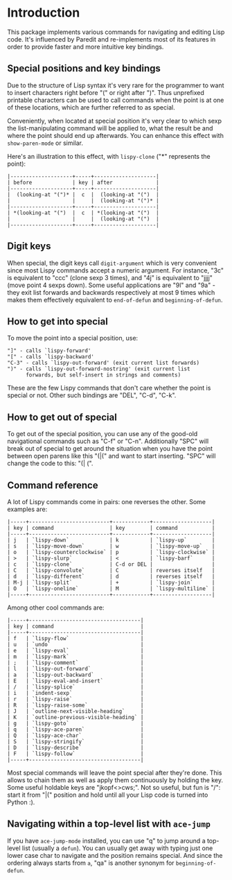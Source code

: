 # Introduction

This package implements various commands for navigating and editing
Lisp code. It's influenced by Paredit and re-implements most of its features
in order to provide faster and more intuitive key bindings.

## Special positions and key bindings

Due to the structure of Lisp syntax it's very rare for the
programmer to want to insert characters right before "(" or right
after ")". Thus unprefixed printable characters can be used to call
commands when the point is at one of these locations, which are
further referred to as special.

Conveniently, when located at special position it's very clear to
which sexp the list-manipulating command will be applied to, what
the result be and where the point should end up afterwards.  You
can enhance this effect with `show-paren-mode` or similar.

Here's an illustration to this effect, with `lispy-clone` ("*"
represents the point):

    |--------------------+-----+--------------------|
    | before             | key | after              |
    |--------------------+-----+--------------------|
    |  (looking-at "(")* |  c  |  (looking-at "(")  |
    |                    |     |  (looking-at "(")* |
    |--------------------+-----+--------------------|
    | *(looking-at "(")  |  c  | *(looking-at "(")  |
    |                    |     |  (looking-at "(")  |
    |--------------------+-----+--------------------|

## Digit keys

When special, the digit keys call `digit-argument` which is very
convenient since most Lispy commands accept a numeric argument.
For instance, "3c" is equivalent to "ccc" (clone sexp 3 times), and
"4j" is equivalent to "jjjj" (move point 4 sexps down).  Some useful
applications are "9l" and "9a" - they exit list forwards and
backwards respectively at most 9 times which makes them effectively
equivalent to `end-of-defun` and `beginning-of-defun`.

## How to get into special

To move the point into a special position, use:

    "]" - calls `lispy-forward'
    "[" - calls `lispy-backward'
    "C-3" - calls `lispy-out-forward' (exit current list forwards)
    ")" - calls `lispy-out-forward-nostring' (exit current list
          forwards, but self-insert in strings and comments)

These are the few Lispy commands that don't care whether the point
is special or not. Other such bindings are "DEL", "C-d", "C-k".

## How to get out of special

To get out of the special position, you can use any of the good-old
navigational commands such as "C-f" or "C-n".
Additionally "SPC" will break out of special to get around the
situation when you have the point between open parens like this
"(|(" and want to start inserting. "SPC" will change the code to
this: "(| (".

## Command reference

A lot of Lispy commands come in pairs: one reverses the other.
Some examples are:

    |-----+--------------------------+------------+-------------------|
    | key | command                  | key        | command           |
    |-----+--------------------------+------------+-------------------|
    | j   | `lispy-down`             | k          | `lispy-up`        |
    | s   | `lispy-move-down`        | w          | `lispy-move-up`   |
    | o   | `lispy-counterclockwise` | p          | `lispy-clockwise` |
    | >   | `lispy-slurp`            | <          | `lispy-barf`      |
    | c   | `lispy-clone`            | C-d or DEL |                   |
    | C   | `lispy-convolute`        | C          | reverses itself   |
    | d   | `lispy-different`        | d          | reverses itself   |
    | M-j | `lispy-split`            | +          | `lispy-join`      |
    | O   | `lispy-oneline`          | M          | `lispy-multiline` |
    |-----+--------------------------+------------+-------------------|

Among other cool commands are:

    |-----+------------------------------------|
    | key | command                            |
    |-----+------------------------------------|
    | f   | `lispy-flow`                       |
    | u   | `undo`                             |
    | e   | `lispy-eval`                       |
    | m   | `lispy-mark`                       |
    | ;   | `lispy-comment`                    |
    | l   | `lispy-out-forward`                |
    | a   | `lispy-out-backward`               |
    | E   | `lispy-eval-and-insert`            |
    | /   | `lispy-splice`                     |
    | i   | `indent-sexp`                      |
    | r   | `lispy-raise`                      |
    | R   | `lispy-raise-some`                 |
    | J   | `outline-next-visible-heading`     |
    | K   | `outline-previous-visible-heading` |
    | g   | `lispy-goto`                       |
    | q   | `lispy-ace-paren`                  |
    | Q   | `lispy-ace-char`                   |
    | S   | `lispy-stringify`                  |
    | D   | `lispy-describe`                   |
    | F   | `lispy-follow`                     |
    |-----+------------------------------------|

Most special commands will leave the point special after they're
done.  This allows to chain them as well as apply them
continuously by holding the key.  Some useful holdable keys are
"jkopf<>cws;".
Not so useful, but fun is "/": start it from "|(" position and hold
until all your Lisp code is turned into Python :).

## Navigating within a top-level list with `ace-jump`

If you have `ace-jump-mode` installed, you can use "q" to jump
around a top-level list (usually a `defun`).
You can usually get away with typing just one lower case char to navigate
and the position remains special.
And since the ordering always starts from `a`, "qa" is another synonym
for `beginning-of-defun`.
